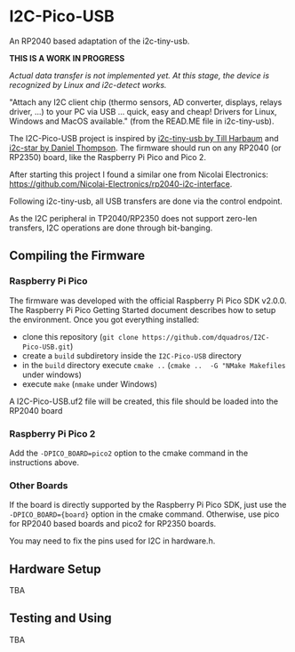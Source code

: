 # I2C-Pico-USB
An RP2040 based adaptation of the i2c-tiny-usb.

**THIS IS A WORK IN PROGRESS**

*Actual data transfer is not implemented yet. At this stage, the device is recognized by Linux and i2c-detect works.*

"Attach any I2C client chip (thermo sensors, AD converter, displays, relays driver, ...) to your PC via USB ... quick, easy and cheap! Drivers for Linux, Windows and MacOS available." (from the READ.ME file in i2c-tiny-usb). 

The I2C-Pico-USB project is inspired by [i2c-tiny-usb by Till Harbaum](https://github.com/harbaum/I2C-Tiny-USB) and [i2c-star by Daniel Thompson](https://github.com/daniel-thompson/i2c-star). The firmware should run on any RP2040 (or RP2350) board, like the Raspberry Pi Pico and Pico 2.

After starting this project I found a similar one from Nicolai Electronics: https://github.com/Nicolai-Electronics/rp2040-i2c-interface.

Following i2c-tiny-usb, all USB transfers are done via the control endpoint.

As the I2C peripheral in TP2040/RP2350 does not support zero-len transfers, I2C operations are done through bit-banging.

## Compiling the Firmware

### Raspberry Pi Pico

The firmware was developed with the official Raspberry Pi Pico SDK v2.0.0. The Raspberry Pi Pico Getting Started document describes how to setup the environment. Once you got everything installed:

* clone this repository (```git clone https://github.com/dquadros/I2C-Pico-USB.git```)
* create a ```build``` subdiretory inside the ```I2C-Pico-USB``` directory
* in the ```build``` directory execute ```cmake ..``` (```cmake ..  -G "NMake Makefiles``` under windows)
* execute ```make``` (```nmake``` under Windows)

A I2C-Pico-USB.uf2 file will be created, this file should be loaded into the RP2040 board

### Raspberry Pi Pico 2

Add the ```-DPICO_BOARD=pico2``` option to the cmake command in the instructions above.

### Other Boards

If the board is directly supported by the Raspberry Pi Pico SDK, just use the  ```-DPICO_BOARD={board}``` option in the cmake command. Otherwise, use pico for RP2040 based boards and pico2 for RP2350 boards.

You may need to fix the pins used for I2C in hardware.h.

## Hardware Setup

TBA

## Testing and Using

TBA

